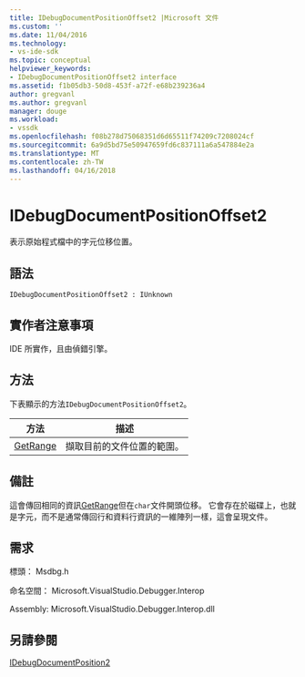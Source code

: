 ```yaml
---
title: IDebugDocumentPositionOffset2 |Microsoft 文件
ms.custom: ''
ms.date: 11/04/2016
ms.technology:
- vs-ide-sdk
ms.topic: conceptual
helpviewer_keywords:
- IDebugDocumentPositionOffset2 interface
ms.assetid: f1b05db3-50d8-453f-a72f-e68b239236a4
author: gregvanl
ms.author: gregvanl
manager: douge
ms.workload:
- vssdk
ms.openlocfilehash: f08b278d75068351d6d65511f74209c7208024cf
ms.sourcegitcommit: 6a9d5bd75e50947659fd6c837111a6a547884e2a
ms.translationtype: MT
ms.contentlocale: zh-TW
ms.lasthandoff: 04/16/2018
---
```

# <a name="idebugdocumentpositionoffset2"></a>IDebugDocumentPositionOffset2
表示原始程式檔中的字元位移位置。  
  
## <a name="syntax"></a>語法  
  
```  
IDebugDocumentPositionOffset2 : IUnknown  
```  
  
## <a name="notes-for-implementers"></a>實作者注意事項  
 IDE 所實作，且由偵錯引擎。  
  
## <a name="methods"></a>方法  
 下表顯示的方法`IDebugDocumentPositionOffset2`。  
  
|方法|描述|  
|------------|-----------------|  
|[GetRange](../../../extensibility/debugger/reference/idebugdocumentpositionoffset2-getrange.md)|擷取目前的文件位置的範圍。|  
  
## <a name="remarks"></a>備註  
 這會傳回相同的資訊[GetRange](../../../extensibility/debugger/reference/idebugdocumentposition2-getrange.md)但在`char`文件開頭位移。 它會存在於磁碟上，也就是字元，而不是通常傳回行和資料行資訊的一維陣列一樣，這會呈現文件。  
  
## <a name="requirements"></a>需求  
 標頭： Msdbg.h  
  
 命名空間： Microsoft.VisualStudio.Debugger.Interop  
  
 Assembly: Microsoft.VisualStudio.Debugger.Interop.dll  
  
## <a name="see-also"></a>另請參閱  
 [IDebugDocumentPosition2](../../../extensibility/debugger/reference/idebugdocumentposition2.md)